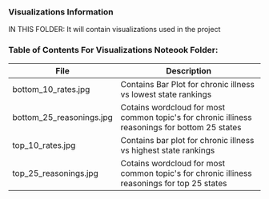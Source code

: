 ### Visualizations Information

IN THIS FOLDER: It will contain visualizations used in the project

### Table of Contents For Visualizations Noteook Folder:
| File | Description |
|------------------|----------------------------|
| bottom_10_rates.jpg | Contains Bar Plot for chronic illness vs lowest state rankings |
| bottom_25_reasonings.jpg | Cotains wordcloud for most common topic's for chronic illiness reasonings for bottom 25 states | 
| top_10_rates.jpg | Contains bar plot for chronic illness vs highest state rankings |
| top_25_reasonings.jpg | Cotains wordcloud for most common topic's for chronic illiness reasonings for top 25 states |


